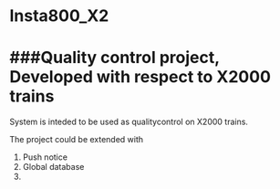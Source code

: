 # Insta800_X2
###Quality control project, Developed with respect to X2000 trains
============================================================================

System is inteded to be used as qualitycontrol on X2000  trains.
 
The project could be extended with
1. Push notice
2. Global database
3. 


